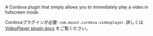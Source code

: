 
A Cordova plugin that simply allows you to immediately play a video in fullscreen mode.

Cordovaプラグインが必要: `com.moust.cordova.videoplayer`. 詳しくは [VideoPlayer plugin docs](https://github.com/moust/cordova-plugin-videoplayer) をご覧ください。
